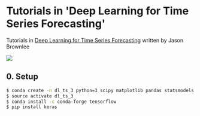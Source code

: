 # Tutorials in 'Deep Learning for Time Series Forecasting' 
Tutorials in [Deep Learning for Time Series Forecasting](https://machinelearningmastery.com/deep-learning-for-time-series-forecasting/) written by Jason Brownlee

<img src='https://3qeqpr26caki16dnhd19sv6by6v-wpengine.netdna-ssl.com/wp-content/uploads/2018/08/Cover-400.png' />



## 0. Setup
```bash
$ conda create -n dl_ts_3 python=3 scipy matplotlib pandas statsmodels scikit-learn
$ source activate dl_ts_3
$ conda install -c conda-forge tensorflow
$ pip install keras
```

